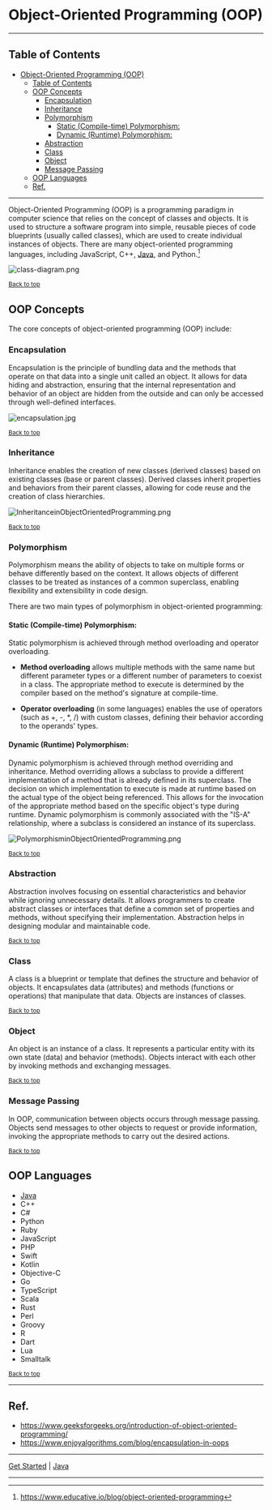 # Object-Oriented Programming (OOP)

---

## Table of Contents
<!-- TOC -->
* [Object-Oriented Programming (OOP)](#object-oriented-programming-oop)
  * [Table of Contents](#table-of-contents)
  * [OOP Concepts](#oop-concepts)
    * [Encapsulation](#encapsulation-)
    * [Inheritance](#inheritance-)
    * [Polymorphism](#polymorphism-)
      * [Static (Compile-time) Polymorphism:](#static-compile-time-polymorphism)
      * [Dynamic (Runtime) Polymorphism:](#dynamic-runtime-polymorphism)
    * [Abstraction](#abstraction-)
    * [Class](#class-)
    * [Object](#object-)
    * [Message Passing](#message-passing)
  * [OOP Languages](#oop-languages)
  * [Ref.](#ref)
<!-- TOC -->

___

Object-Oriented Programming (OOP) is a programming paradigm in computer science that relies on the concept of classes and objects. It is used to structure a software program into simple, reusable pieces of code blueprints (usually called classes), which are used to create individual instances of objects. There are many object-oriented programming languages, including JavaScript, C++, [Java](../languages/java/java.md#whats-oop), and Python.[^1]

![class-diagram.png](../../../img/class-diagram.png)

<sub>[Back to top](#table-of-contents)</sub>

## OOP Concepts

The core concepts of object-oriented programming (OOP) include:

### Encapsulation 
Encapsulation is the principle of bundling data and the methods that operate on that data into a single unit called an object. It allows for data hiding and abstraction, ensuring that the internal representation and behavior of an object are hidden from the outside and can only be accessed through well-defined interfaces.

![encapsulation.jpg](../../../img/encapsulation.jpg)

<sub>[Back to top](#table-of-contents)</sub>

### Inheritance 
Inheritance enables the creation of new classes (derived classes) based on existing classes (base or parent classes). Derived classes inherit properties and behaviors from their parent classes, allowing for code reuse and the creation of class hierarchies.

![InheritanceinObjectOrientedProgramming.png](../../../img/InheritanceinObjectOrientedProgramming.png)

<sub>[Back to top](#table-of-contents)</sub>

### Polymorphism 
Polymorphism means the ability of objects to take on multiple forms or behave differently based on the context. It allows objects of different classes to be treated as instances of a common superclass, enabling flexibility and extensibility in code design.

There are two main types of polymorphism in object-oriented programming:


#### Static (Compile-time) Polymorphism:
Static polymorphism is achieved through method overloading and operator overloading. 

- **Method overloading** allows multiple methods with the same name but different parameter types or a different number of parameters to coexist in a class. The appropriate method to execute is determined by the compiler based on the method's signature at compile-time. 

- **Operator overloading** (in some languages) enables the use of operators (such as +, -, *, /) with custom classes, defining their behavior according to the operands' types.

#### Dynamic (Runtime) Polymorphism:
Dynamic polymorphism is achieved through method overriding and inheritance. Method overriding allows a subclass to provide a different implementation of a method that is already defined in its superclass. The decision on which implementation to execute is made at runtime based on the actual type of the object being referenced. This allows for the invocation of the appropriate method based on the specific object's type during runtime. Dynamic polymorphism is commonly associated with the "IS-A" relationship, where a subclass is considered an instance of its superclass.

![PolymorphisminObjectOrientedProgramming.png](../../../img/PolymorphisminObjectOrientedProgramming.png)

<sub>[Back to top](#table-of-contents)</sub>

### Abstraction 
Abstraction involves focusing on essential characteristics and behavior while ignoring unnecessary details. It allows programmers to create abstract classes or interfaces that define a common set of properties and methods, without specifying their implementation. Abstraction helps in designing modular and maintainable code.

<sub>[Back to top](#table-of-contents)</sub>

### Class 
A class is a blueprint or template that defines the structure and behavior of objects. It encapsulates data (attributes) and methods (functions or operations) that manipulate that data. Objects are instances of classes.

<sub>[Back to top](#table-of-contents)</sub>

### Object 
An object is an instance of a class. It represents a particular entity with its own state (data) and behavior (methods). Objects interact with each other by invoking methods and exchanging messages.

<sub>[Back to top](#table-of-contents)</sub>

### Message Passing
In OOP, communication between objects occurs through message passing. Objects send messages to other objects to request or provide information, invoking the appropriate methods to carry out the desired actions.

<sub>[Back to top](#table-of-contents)</sub>

## OOP Languages

- [Java](../languages/java/oop-java.md)
- C++
- C#
- Python
- Ruby
- JavaScript
- PHP
- Swift
- Kotlin
- Objective-C
- Go
- TypeScript
- Scala
- Rust
- Perl
- Groovy
- R
- Dart
- Lua
- Smalltalk

<sub>[Back to top](#table-of-contents)</sub>

___

## Ref.

- https://www.geeksforgeeks.org/introduction-of-object-oriented-programming/
- https://www.enjoyalgorithms.com/blog/encapsulation-in-oops

[^1]: https://www.educative.io/blog/object-oriented-programming

___

[Get Started](../../common/get-started.md#paradigms) |
[Java](../languages/java/java.md#whats-oop)

---